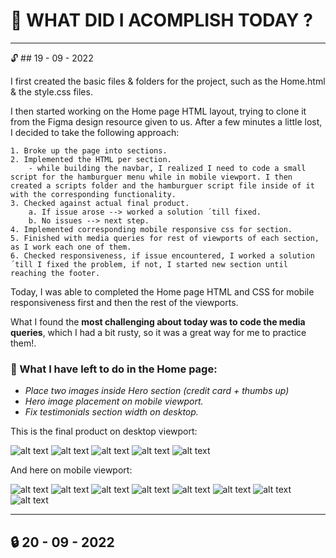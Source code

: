 # :crossed_flags: WHAT DID I ACOMPLISH TODAY ?

---

:unlock: ## 19 - 09 - 2022

I first created the basic files & folders for the project, such as the Home.html & the style.css files.

I then started working on the Home page HTML layout, trying to clone it from the Figma design resource given to us. After a few minutes a little lost, I decided to take the following approach:

    1. Broke up the page into sections.
    2. Implemented the HTML per section.
        - while building the navbar, I realized I need to code a small script for the hamburguer menu while in mobile viewport. I then created a scripts folder and the hamburguer script file inside of it with the corresponding functionality.
    3. Checked against actual final product.
        a. If issue arose --> worked a solution ´till fixed.
        b. No issues --> next step.
    4. Implemented corresponding mobile responsive css for section.
    5. Finished with media queries for rest of viewports of each section, as I work each one of them.
    6. Checked responsiveness, if issue encountered, I worked a solution ´till I fixed the problem, if not, I started new section until reaching the footer.

Today, I was able to completed the Home page HTML and CSS for mobile responsiveness first and then the rest of the viewports.

What I found the **most challenging about today was to code the media queries**, which I had a bit rusty, so it was a great way for me to practice them!.

### :memo: What I have left to do in the Home page:

- _Place two images inside Hero section (credit card + thumbs up)_
- _Hero image placement on mobile viewport._
- _Fix testimonials section width on desktop._

This is the final product on desktop viewport:

![alt text](./assets/readme-images/MidTerm_firstDay_1.png)
![alt text](./assets/readme-images/MidTerm_firstDay_2.png)
![alt text](./assets/readme-images/MidTerm_firstDay_3.png)
![alt text](./assets/readme-images/MidTerm_firstDay_4.png)
![alt text](./assets/readme-images/MidTerm_firstDay_5.png)

And here on mobile viewport:

![alt text](./assets/readme-images/Home_mobile_1.png)
![alt text](./assets/readme-images/readme-images/burguer_active.png)
![alt text](./assets/readme-images/Home_mobile_2.png)
![alt text](./assets/readme-images/Home_mobile_3.png)
![alt text](./assets/readme-images/Home_mobile_4.png)
![alt text](./assets/readme-images/Home_mobile_5.png)
![alt text](./assets/readme-images/Home_mobile_6.png)
![alt text](./assets/readme-images/Home_mobile_7.png)

---

## :lock: 20 - 09 - 2022
